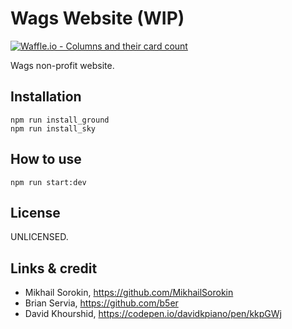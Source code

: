 # Wags Website (WIP)
[![Waffle.io - Columns and their card count](https://badge.waffle.io/b5er/wags_web.svg?columns=all)](https://waffle.io/b5er/wags_web)

Wags non-profit website.

## Installation
```
npm run install_ground
npm run install_sky
```

## How to use
```
npm run start:dev
```

## License
UNLICENSED.

## Links & credit
- Mikhail Sorokin, https://github.com/MikhailSorokin
- Brian Servia, https://github.com/b5er
- David Khourshid, https://codepen.io/davidkpiano/pen/kkpGWj

